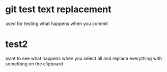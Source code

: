 # git test text replacement
used for testing what happens when you commit

# test2
want to see what happens when you select all and replace everything with something on the clipboard
